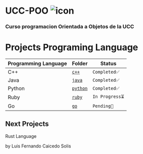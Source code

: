 # **UCC-POO** ![icon](./images/code.png) 
### Curso programacion Orientada a Objetos de la UCC

# **Projects Programing Language** 

| Programming Language                       | Folder                |  Status         |
| ------------------------------------------ | --------------------- | --------------  |
| C++            | [`c++`](./c++)        | `Completed✅`   |
| Java       | [`java`](./java/)     | `Completed✅`   |
| Python | [`python`](./python/) | `Completed✅` |
| Ruby       | [`ruby`](./ruby/)     | `In Progress⏳` |
| Go             | [`go`](./go/)         | `Pending📌`     |

## Next Projects
Rust Language

by Luis Fernando Caicedo Solis

